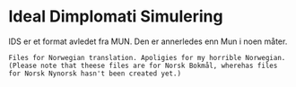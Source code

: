 # Ideal Dimplomati Simulering

IDS er et format avledet fra MUN. Den er annerledes enn Mun i noen måter.

```
Files for Norwegian translation. Apoligies for my horrible Norwegian.
(Please note that theese files are for Norsk Bokmål, wherehas files for Norsk Nynorsk hasn't been created yet.)
```
